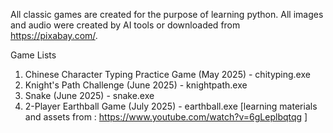 All classic games are created for the purpose of learning python. 
All images and audio were created by AI tools or downloaded from https://pixabay.com/. 

Game Lists
1. Chinese Character Typing Practice Game (May 2025) - chityping.exe
2. Knight's Path Challenge (June 2025) - knightpath.exe
3. Snake (June 2025) - snake.exe
4. 2-Player Earthball Game (July 2025) - earthball.exe [learning materials and assets from : https://www.youtube.com/watch?v=6gLeplbqtqg ] 
